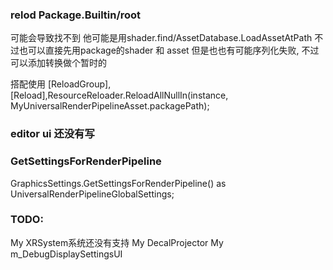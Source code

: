 ### relod  Package.Builtin/root
可能会导致找不到   他可能是用shader.find/AssetDatabase.LoadAssetAtPath
不过也可以直接先用package的shader 和 asset
但是也也有可能序列化失败, 不过可以添加转换做个暂时的

搭配使用
[ReloadGroup],[Reload],ResourceReloader.ReloadAllNullIn(instance, MyUniversalRenderPipelineAsset.packagePath); 



### editor ui 还没有写



### GetSettingsForRenderPipeline
GraphicsSettings.GetSettingsForRenderPipeline<UniversalRenderPipeline>() as UniversalRenderPipelineGlobalSettings;



### TODO:
My XRSystem系统还没有支持
My DecalProjector
My m_DebugDisplaySettingsUI